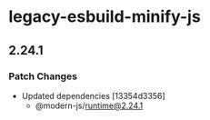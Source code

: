 # legacy-esbuild-minify-js

## 2.24.1

### Patch Changes

- Updated dependencies [13354d3356]
  - @modern-js/runtime@2.24.1
